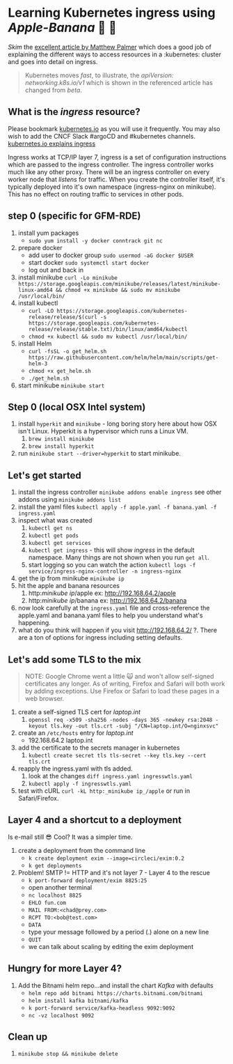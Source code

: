 # Learning Kubernetes ingress using _Apple-Banana_ 🍎 🍌

_Skim_ the [excellent article by Matthew Palmer](https://matthewpalmer.net/kubernetes-app-developer/articles/kubernetes-ingress-guide-nginx-example.html) which does a good job of explaining the different ways to access resources in a :kubernetes: cluster and goes into detail on ingress.

> Kubernetes moves _fast_, to illustrate, the *apiVersion: networking.k8s.io/v1* which is shown in the referenced article has changed from _beta_.

## What is the _ingress_ resource?

Please bookmark [kubernetes.io](https://kubernetes.io/) as you will use it frequently. You may also wish to add the CNCF Slack #argoCD and #kubernetes channels.
[kubernetes.io explains ingress](https://kubernetes.io/docs/concepts/services-networking/ingress/)

Ingress works at TCP/IP layer 7, ingress is a set of configuration instructions which are passed to the ingress controller. The ingress controller works much like any other proxy. There will be an ingress controller on every worker node that _listens_ for traffic. When you create the controller itself, it's typically deployed into it's own namespace (ingress-nginx on minikube). This has no effect on routing traffic to services in other pods.

## step 0 (specific for GFM-RDE)

1. install yum packages
    * `sudo yum install -y docker conntrack git nc`
1. prepare docker
    * add user to docker group `sudo usermod -aG docker $USER`
    * start docker `sudo systemctl start docker`
    * log out and back in
1. install minikube `curl -Lo minikube https://storage.googleapis.com/minikube/releases/latest/minikube-linux-amd64 && chmod +x minikube && sudo mv minikube /usr/local/bin/`
1. install kubectl
    * `curl -LO https://storage.googleapis.com/kubernetes-release/release/$(curl -s https://storage.googleapis.com/kubernetes-release/release/stable.txt)/bin/linux/amd64/kubectl`
    * `chmod +x kubectl && sudo mv kubectl /usr/local/bin/`
1. install Helm
    * `curl -fsSL -o get_helm.sh https://raw.githubusercontent.com/helm/helm/main/scripts/get-helm-3`
    * `chmod +x get_helm.sh`
    * `./get_helm.sh`
1. start minikube `minikube start`

## Step 0 (local OSX Intel system)

1. install `hyperkit` and `minikube` - long boring story here about how OSX isn't Linux. Hyperkit is a hypervisor which runs a Linux VM.
    1. `brew install minikube`
    1. `brew install hyperkit`
1. run `minikube start --driver=hyperkit` to start minikube.

## Let's get started

1. install the ingress controller `minikube addons enable ingress` see other addons using `minikube addons list`
1. install the yaml files `kubectl apply -f apple.yaml -f banana.yaml -f ingress.yaml`
1. inspect what was created
    1. `kubectl get ns`
    1. `kubectl get pods`
    1. `kubectl get services`
    1. `kubectl get ingress` - this will show _ingress_ in the default namespace. Many things are not shown when you run `get all`.
    1. start logging so you can watch the action `kubectl logs -f service/ingress-nginx-controller -n ingress-nginx`
1. get the ip from minikube `minikube ip`
1. hit the apple and banana resources
    1. http:_minikube ip_/apple ex: <http://192.168.64.2/apple>
    1. http:_minikube ip_/banana ex: <http://192.168.64.2/banana>
1. now look carefully at the `ingress.yaml` file and cross-reference the apple.yaml and banana.yaml files to help you understand what's happening.
1. what do you think will happen if you visit <http://192.168.64.2/> ?. There are a ton of options for ingress including setting defaults.

## Let's add some TLS to the mix

> NOTE: Google Chrome went a little 🙀 and won't allow self-signed certificates any longer. As of writing, Firefox and Safari will both work by adding exceptions. Use Firefox or Safari to load these pages in a web browser.

1. create a self-signed TLS cert for _laptop.int_
    1. `openssl req -x509 -sha256 -nodes -days 365 -newkey rsa:2048 -keyout tls.key -out tls.crt -subj "/CN=laptop.int/O=nginxsvc"`
1. create an `/etc/hosts` entry for _laptop.int_
    * 192.168.64.2  laptop.int
1. add the certificate to the secrets manager in kubernetes
    1. `kubectl create secret tls tls-secret --key tls.key --cert tls.crt`
1. reapply the ingress.yaml with tls added.
    1. look at the changes `diff ingress.yaml ingresswtls.yaml`
    1. `kubectl apply -f ingresswtls.yaml`
1. test with cURL `curl -kL http:_minikube ip_/apple` or run in Safari/Firefox.

## Layer 4 and a shortcut to a deployment

Is e-mail still 😎 Cool? It was a simpler time.

1. create a deployment from the command line
    * `k create deployment exim --image=circleci/exim:0.2`
    * `k get deployments`
1. Problem! SMTP != HTTP and it's not layer 7 - Layer 4 to the rescue
    * `k port-forward deployment/exim 8825:25`
    * open another terminal
    * `nc localhost 8825`
    * `EHLO fun.com`
    * `MAIL FROM:<chad@prey.com>`
    * `RCPT TO:<bob@test.com>`
    * `DATA`
    * type your message followed by a period (.) alone on a new line
    * `QUIT`
    * we can talk about scaling by editing the exim deployment

## Hungry for more Layer 4?

1. Add the Bitnami helm repo...and install the chart *Kafka* with defaults
    * `helm repo add bitnami https://charts.bitnami.com/bitnami`
    * `helm install kafka bitnami/kafka`
    * `k port-forward service/kafka-headless 9092:9092`
    * `nc -vz localhost 9092`

## Clean up

1. `minikube stop && minikube delete`

